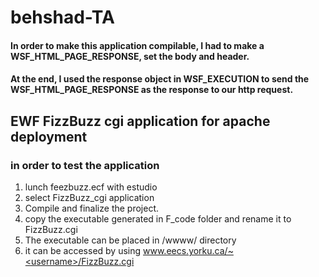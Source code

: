 # behshad-TA

#### In order to make this application compilable, I had to make a WSF_HTML_PAGE_RESPONSE, set the body and header.
#### At the end, I used the response object in WSF_EXECUTION to send the WSF_HTML_PAGE_RESPONSE as the response to our http request.

## EWF FizzBuzz cgi application for apache deployment
### in order to test the application

1. lunch feezbuzz.ecf with estudio
2. select FizzBuzz_cgi application
3. Compile and finalize the project.
4. copy the executable generated in F_code folder and rename it to FizzBuzz.cgi
5. The executable can be placed in <username>/wwww/ directory
  1. it can be accessed by using www.eecs.yorku.ca/~<username>/FizzBuzz.cgi
